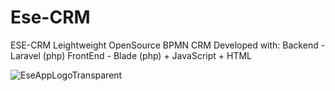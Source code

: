 # Ese-CRM
ESE-CRM Leightweight OpenSource BPMN CRM
Developed with:
Backend - Laravel (php)
FrontEnd - Blade (php) + JavaScript + HTML

![EseAppLogoTransparent](https://user-images.githubusercontent.com/68060177/209472517-b0af8fd1-4c4a-406d-a345-66b9f7fde0d7.png)

